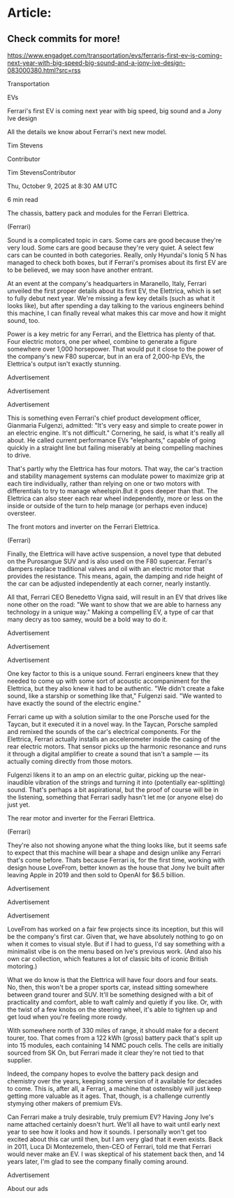 # Article:

## Check commits for more!
https://www.engadget.com/transportation/evs/ferraris-first-ev-is-coming-next-year-with-big-speed-big-sound-and-a-jony-ive-design-083000380.html?src=rss

Transportation

EVs

Ferrari's first EV is coming next year with big speed, big sound and a Jony Ive design

All the details we know about Ferrari's next new model.

Tim Stevens

Contributor

Tim StevensContributor

Thu, October 9, 2025 at 8:30 AM UTC

6 min read

The chassis, battery pack and modules for the Ferrari Elettrica.

(Ferrari)

Sound is a complicated topic in cars. Some cars are good because they're very loud. Some cars are good because they're very quiet. A select few cars can be counted in both categories. Really, only Hyundai's Ioniq 5 N has managed to check both boxes, but if Ferrari's promises about its first EV are to be believed, we may soon have another entrant.

At an event at the company's headquarters in Maranello, Italy, Ferrari unveiled the first proper details about its first EV, the Elettrica, which is set to fully debut next year. We're missing a few key details (such as what it looks like), but after spending a day talking to the various engineers behind this machine, I can finally reveal what makes this car move and how it might sound, too.

Power is a key metric for any Ferrari, and the Elettrica has plenty of that. Four electric motors, one per wheel, combine to generate a figure somewhere over 1,000 horsepower. That would put it close to the power of the company's new F80 supercar, but in an era of 2,000-hp EVs, the Elettrica's output isn't exactly stunning.

Advertisement

Advertisement

Advertisement

This is something even Ferrari's chief product development officer, Gianmaria Fulgenzi, admitted: "It's very easy and simple to create power in an electric engine. It's not difficult." Cornering, he said, is what it's really all about. He called current performance EVs "elephants," capable of going quickly in a straight line but failing miserably at being compelling machines to drive.

That's partly why the Elettrica has four motors. That way, the car's traction and stability management systems can modulate power to maximize grip at each tire individually, rather than relying on one or two motors with differentials to try to manage wheelspin.But it goes deeper than that. The Elettrica can also steer each rear wheel independently, more or less on the inside or outside of the turn to help manage (or perhaps even induce) oversteer.

The front motors and inverter on the Ferrari Elettrica.

(Ferrari)

Finally, the Elettrica will have active suspension, a novel type that debuted on the Purosangue SUV and is also used on the F80 supercar. Ferrari's dampers replace traditional valves and oil with an electric motor that provides the resistance. This means, again, the damping and ride height of the car can be adjusted independently at each corner, nearly instantly.

All that, Ferrari CEO Benedetto Vigna said, will result in an EV that drives like none other on the road: "We want to show that we are able to harness any technology in a unique way." Making a compelling EV, a type of car that many decry as too samey, would be a bold way to do it.

Advertisement

Advertisement

Advertisement

One key factor to this is a unique sound. Ferrari engineers knew that they needed to come up with some sort of acoustic accompaniment for the Elettrica, but they also knew it had to be authentic. "We didn't create a fake sound, like a starship or something like that," Fulgenzi said. "We wanted to have exactly the sound of the electric engine."

Ferrari came up with a solution similar to the one Porsche used for the Taycan, but it executed it in a novel way. In the Taycan, Porsche sampled and remixed the sounds of the car's electrical components. For the Elettrica, Ferrari actually installs an accelerometer inside the casing of the rear electric motors. That sensor picks up the harmonic resonance and runs it through a digital amplifier to create a sound that isn't a sample — its actually coming directly from those motors.

Fulgenzi likens it to an amp on an electric guitar, picking up the near-inaudible vibration of the strings and turning it into (potentially ear-splitting) sound. That's perhaps a bit aspirational, but the proof of course will be in the listening, something that Ferrari sadly hasn't let me (or anyone else) do just yet.

The rear motor and inverter for the Ferrari Elettrica.

(Ferrari)

They're also not showing anyone what the thing looks like, but it seems safe to expect that this machine will bear a shape and design unlike any Ferrari that's come before. Thats because Ferrari is, for the first time, working with design house LoveFrom, better known as the house that Jony Ive built after leaving Apple in 2019 and then sold to OpenAI for $6.5 billion.

Advertisement

Advertisement

Advertisement

LoveFrom has worked on a fair few projects since its inception, but this will be the company's first car. Given that, we have absolutely nothing to go on when it comes to visual style. But if I had to guess, I'd say something with a minimalist vibe is on the menu based on Ive's previous work. (And also his own car collection, which features a lot of classic bits of iconic British motoring.)

What we do know is that the Elettrica will have four doors and four seats. No, then, this won't be a proper sports car, instead sitting somewhere between grand tourer and SUV. It'll be something designed with a bit of practicality and comfort, able to waft calmly and quietly if you like. Or, with the twist of a few knobs on the steering wheel, it's able to tighten up and get loud when you're feeling more rowdy.

With somewhere north of 330 miles of range, it should make for a decent tourer, too. That comes from a 122 kWh (gross) battery pack that's split up into 15 modules, each containing 14 NMC pouch cells. The cells are initially sourced from SK On, but Ferrari made it clear they're not tied to that supplier.

Indeed, the company hopes to evolve the battery pack design and chemistry over the years, keeping some version of it available for decades to come. This is, after all, a Ferrari, a machine that ostensibly will just keep getting more valuable as it ages. That, though, is a challenge currently stymying other makers of premium EVs.

Can Ferrari make a truly desirable, truly premium EV? Having Jony Ive's name attached certainly doesn't hurt. We'll all have to wait until early next year to see how it looks and how it sounds. I personally won't get too excited about this car until then, but I am very glad that it even exists. Back in 2011, Luca Di Montezemelo, then-CEO of Ferrari, told me that Ferrari would never make an EV. I was skeptical of his statement back then, and 14 years later, I'm glad to see the company finally coming around.

Advertisement

About our ads